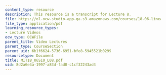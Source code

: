 ```yaml
---
content_type: resource
description: This resource is a transcript for Lecture 8.
file: https://ol-ocw-studio-app-qa.s3.amazonaws.com/courses/18-06-linear-algebra-spring-2010/8d2a6e4a1997a83dfad0c1cf32243ad4_MIT18_06S10_L08.pdf
file_type: application/pdf
learning_resource_types:
- Lecture Videos
ocw_type: OCWFile
parent_title: Video Lectures
parent_type: CourseSection
parent_uid: 6b1f6624-5736-6951-bfe8-5945521b0299
resourcetype: Document
title: MIT18_06S10_L08.pdf
uid: 8d2a6e4a-1997-a83d-fad0-c1cf32243ad4
---
```

